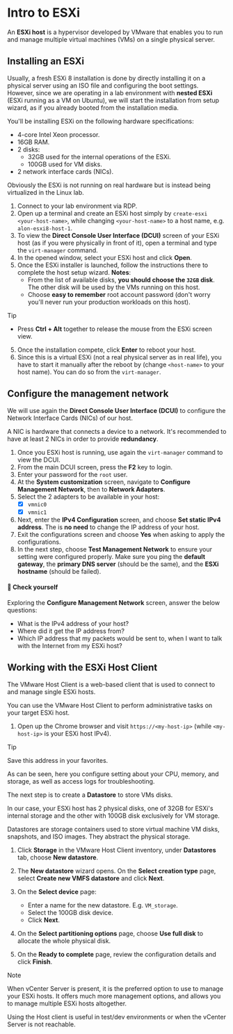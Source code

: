# Intro to ESXi

An **ESXi host** is a hypervisor developed by VMware that enables you to run and manage multiple virtual machines (VMs) on a single physical server.

## Installing an ESXi

Usually, a fresh ESXi 8 installation is done by directly installing it on a physical server using an ISO file and configuring the boot settings. 
However, since we are operating in a lab environment with **nested ESXi** (ESXi running as a VM on Ubuntu), we will start the installation from setup wizard, as if you already booted from the installation media.


You'll be installing ESXi on the following hardware specifications:

 - 4-core Intel Xeon processor.
 - 16GB RAM.
 - 2 disks:
   - 32GB used for the internal operations of the ESXi.
   - 100GB used for VM disks. 
- 2 network interface cards (NICs).

Obviously the ESXi is not running on real hardware but is instead being virtualized in the Linux lab.

1. Connect to your lab environment via RDP.
2. Open up a terminal and create an ESXi host simply by `create-esxi <your-host-name>`, while changing `<your-host-name>` to a host name, e.g. `alon-esxi8-host-1`.
2. To view the **Direct Console User Interface (DCUI)** screen of your ESXi host (as if you were physically in front of it), open a terminal and type the `virt-manager` command.
3. In the opened window, select your ESXi host and click **Open**. 
4. Once the ESXi installer is launched, follow the instructions there to complete the host setup wizard. **Notes**:
   - From the list of available disks, **you should choose the `32GB` disk**. The other disk will be used by the VMs running on this host.
   - Choose **easy to remember** root account password (don't worry you'll never run your production workloads on this host).

> [!TIP]
> - Press **Ctrl + Alt** together to release the mouse from the ESXi screen view.


5. Once the installation compete, click **Enter** to reboot your host. 
6. Since this is a virtual ESXi (not a real physical server as in real life), you have to start it manually after the reboot by (change `<host-name>` to your host name). You can do so from the `virt-manager`. 

## Configure the management network

We will use again the **Direct Console User Interface (DCUI)** to configure the Network Interface Cards (NICs) of our host.

A NIC is hardware that connects a device to a network. It's recommended to have at least 2 NICs in order to provide **redundancy**. 


1. Once you ESXi host is running, use again the `virt-manager` command to view the DCUI.
2. From the main DCUI screen, press the **F2** key to login.
3. Enter your password for the `root` user. 
4. At the **System customization** screen, navigate to **Configure Management Network**, then to **Network Adapters**.
5. Select the 2 adapters to be available in your host:
   - [x] `vmnic0`
   - [x] `vmnic1`
6. Next, enter the **IPv4 Configuration** screen, and choose **Set static IPv4 address**. The is **no need** to change the IP address of your host. 
7. Exit the configurations screen and choose **Yes** when asking to apply the configurations. 
8. In the next step, choose **Test Management Network** to ensure your setting were configured properly. Make sure you ping the **default gateway**, the **primary DNS server** (should be the same), and the **ESXi hostname** (should be failed).


#### 🧐 Check yourself

Exploring the **Configure Management Network** screen, answer the below questions:

- What is the IPv4 address of your host?
- Where did it get the IP address from? 
- Which IP address that my packets would be sent to, when I want to talk with the Internet from my ESXi host?


## Working with the ESXi Host Client

The VMware Host Client is a web-based client that is used to connect to and manage single ESXi hosts.

You can use the VMware Host Client to perform administrative tasks on your target ESXi host.


1. Open up the Chrome browser and visit `https://<my-host-ip>` (while `<my-host-ip>` is your ESXi host IPv4).

> [!TIP]
> Save this address in your favorites. 

As can be seen, here you configure setting about your CPU, memory, and storage, as well as access logs for troubleshooting.


The next step is to create a **Datastore** to store VMs disks.

In our case, your ESXi host has 2 physical disks, one of 32GB for ESXi's internal storage and the other with 100GB disk exclusively for VM storage. 

Datastores are storage containers used to store virtual machine VM disks, snapshots, and ISO images.
They abstract the physical storage.

1. Click **Storage** in the VMware Host Client inventory, under **Datastores** tab, choose **New datastore**.
2. The **New datastore** wizard opens. On the **Select creation type** page, select **Create new VMFS datastore** and click **Next**. 
3. On the **Select device** page: 

   - Enter a name for the new datastore. E.g. `VM_storage`.
   - Select the 100GB disk device.
   - Click **Next**.
4. On the **Select partitioning options** page, choose **Use full disk** to allocate the whole physical disk. 
5. On the **Ready to complete** page, review the configuration details and click **Finish**. 


> [!NOTE]
> When vCenter Server is present, it is the preferred option to use to manage your ESXi hosts.
> It offers much more management options, and allows you to manage multiple ESXi hosts altogether. 
> 
> Using the Host client is useful in test/dev environments or when the vCenter Server is not reachable.

